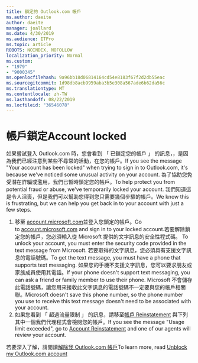 ```yaml
---
title: 鎖定的 Outlook.com 帳戶
ms.author: daeite
author: daeite
manager: joallard
ms.date: 4/30/2019
ms.audience: ITPro
ms.topic: article
ROBOTS: NOINDEX, NOFOLLOW
localization_priority: Normal
ms.custom:
- "1979"
- "9000345"
ms.openlocfilehash: 9a96bb18d06814164cd54e8183f67f2d2db55eac
ms.sourcegitcommit: 1d98db8acb9959aba3b5e308a567ade6b62da56c
ms.translationtype: MT
ms.contentlocale: zh-TW
ms.lasthandoff: 08/22/2019
ms.locfileid: "36546078"
---
```

# <a name="account-locked"></a><span data-ttu-id="e35d3-102">帳戶鎖定</span><span class="sxs-lookup"><span data-stu-id="e35d3-102">Account locked</span></span>

<span data-ttu-id="e35d3-103">如果嘗試登入 Outlook.com 時，您會看到 「 已鎖定您的帳戶 」 的訊息，，是因為我們已經注意到某些不尋常的活動，在您的帳戶。</span><span class="sxs-lookup"><span data-stu-id="e35d3-103">If you see the message "Your account has been locked" when trying to sign in to Outlook.com, it's because we've noticed some unusual activity on your account.</span></span> <span data-ttu-id="e35d3-104">為了協助您免受潛在詐騙或濫用，我們已暫時鎖定您的帳戶。</span><span class="sxs-lookup"><span data-stu-id="e35d3-104">To help protect you from potential fraud or abuse, we've temporarily locked your account.</span></span> <span data-ttu-id="e35d3-105">我們知道這是令人沮喪，但是我們可以幫助您得到您只需要幾個步驟的帳戶。</span><span class="sxs-lookup"><span data-stu-id="e35d3-105">We know this is frustrating, but we can help you get back in to your account with just a few steps.</span></span>

1. <span data-ttu-id="e35d3-106">移至 [account.microsoft.com](https://go.microsoft.com/fwlink/?linkid=2090484)並登入您鎖定的帳戶。</span><span class="sxs-lookup"><span data-stu-id="e35d3-106">Go to [account.microsoft.com](https://go.microsoft.com/fwlink/?linkid=2090484) and sign in to your locked account.</span></span><span data-ttu-id="e35d3-107">若要解除鎖定您的帳戶，您必須輸入從 Microsoft 提供的文字訊息的安全性程式碼。</span><span class="sxs-lookup"><span data-stu-id="e35d3-107"> To unlock your account, you must enter the security code provided in the text message from Microsoft.</span></span> <span data-ttu-id="e35d3-108">若要取得的文字訊息，您必須具有支援文字訊息的電話號碼。</span><span class="sxs-lookup"><span data-stu-id="e35d3-108">To get the text message, you must have a phone that supports text messaging.</span></span> <span data-ttu-id="e35d3-109">如果您的手機不支援文字訊息，您可以要求朋友或家族成員使用其電話。</span><span class="sxs-lookup"><span data-stu-id="e35d3-109">If your phone doesn't support text messaging, you can ask a friend or family member to use their phone.</span></span> <span data-ttu-id="e35d3-110">Microsoft 不會儲存此電話號碼，讓您用來接收此文字訊息的電話號碼不一定要與您的帳戶相關聯。</span><span class="sxs-lookup"><span data-stu-id="e35d3-110">Microsoft doesn't save this phone number, so the phone number you use to receive this text message doesn't need to be associated with your account.</span></span>
2. <span data-ttu-id="e35d3-111">如果您看到 「 超過流量限制 」 的訊息，請移至[帳戶 Reinstatement](https://go.microsoft.com/fwlink/?linkid=2090483) 與下列其中一個我們代理程式會檢閱您的帳戶。</span><span class="sxs-lookup"><span data-stu-id="e35d3-111">If you see the message "Usage limit exceeded", go to [Account Reinstatement](https://go.microsoft.com/fwlink/?linkid=2090483) and one of our agents will review your account.</span></span>

<span data-ttu-id="e35d3-112">若要深入了解，請閱讀[解除我 Outlook.com 帳戶](https://support.office.com/article/f4ad2701-d166-4d8b-8a6a-9af2a1f8a4c4?wt.mc_id=Office_Outlook_com_Alchemy)</span><span class="sxs-lookup"><span data-stu-id="e35d3-112">To learn more, read [Unblock my Outlook.com account](https://support.office.com/article/f4ad2701-d166-4d8b-8a6a-9af2a1f8a4c4?wt.mc_id=Office_Outlook_com_Alchemy)</span></span> 
